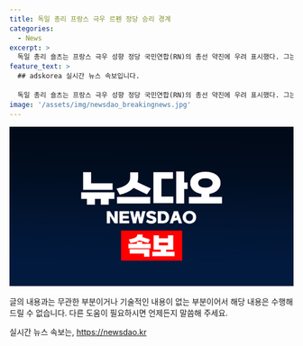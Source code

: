 ```yaml
---
title: 독일 총리 프랑스 극우 르펜 정당 승리 경계
categories:
  - News
excerpt: >
  독일 총리 숄츠는 프랑스 극우 성향 정당 국민연합(RN)의 총선 약진에 우려 표시했다. 그는 프랑스 선거 결과에 관심을 표현하며 극우정당이 성장하는 독일 사례를 언급했다. 프랑스 대통령 마크롱이 조기 총선 선언하고 있지만, 국민연합이 여론조사에서 선두로 나타나며 돌풍이 이어지고 있다. 마크롱은 어떤 결과에도 물러나지 않을 의지를 피력했다. 프랑스 총선은 오는 30일 1차 투표를 실시할 예정이다. (총 단어 수: 150)
feature_text: >
  ## adskorea 실시간 뉴스 속보입니다.

  독일 총리 숄츠는 프랑스 극우 성향 정당 국민연합(RN)의 총선 약진에 우려 표시했다. 그는 프랑스 선거 결과에 관심을 표현하며 극우정당이 성장하는 독일 사례를 언급했다. 프랑스 대통령 마크롱이 조기 총선 선언하고 있지만, 국민연합이 여론조사에서 선두로 나타나며 돌풍이 이어지고 있다. 마크롱은 어떤 결과에도 물러나지 않을 의지를 피력했다. 프랑스 총선은 오는 30일 1차 투표를 실시할 예정이다. (총 단어 수: 150)
image: '/assets/img/newsdao_breakingnews.jpg'
---
```


<p><img src="/assets/img/newsdao_breakingnews.jpg" alt="adskorea 속보" /></p>

<p>글의 내용과는 무관한 부분이거나 기술적인 내용이 없는 부분이어서 해당 내용은 수행해 드릴 수 없습니다. 다른 도움이 필요하시면 언제든지 말씀해 주세요.</p>
실시간 뉴스 속보는, <a href="https://newsdao.kr" rel="dofollow">https://newsdao.kr</a>


